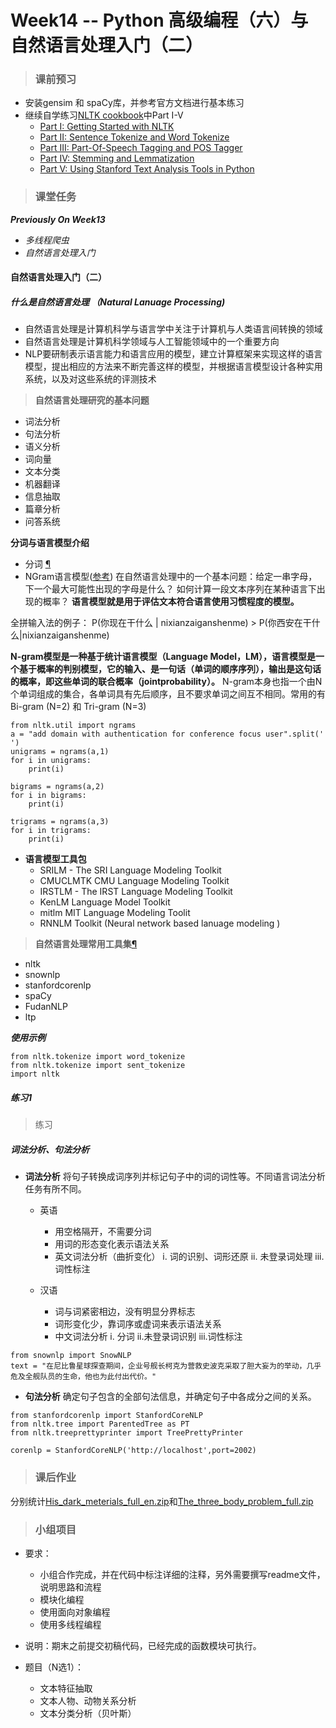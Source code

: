 # Week14 -- Python 高级编程（六）与自然语言处理入门（二） 

> ### 课前预习
* 安装gensim 和 spaCy库，并参考官方文档进行基本练习
* 继续自学练习[NLTK cookbook](http://www.52nlp.cn/tag/nltk-cookbook)中Part I-V
  + [Part I: Getting Started with NLTK](https://textminingonline.com/dive-into-nltk-part-i-getting-started-with-nltk)
  + [Part II: Sentence Tokenize and Word Tokenize](http://textminingonline.com/dive-into-nltk-part-ii-sentence-tokenize-and-word-tokenize)
  + [Part III: Part-Of-Speech Tagging and POS Tagger](http://textminingonline.com/dive-into-nltk-part-iii-part-of-speech-tagging-and-pos-tagger)
  + [Part IV: Stemming and Lemmatization](http://textminingonline.com/dive-into-nltk-part-iv-stemming-and-lemmatization)
  + [Part V: Using Stanford Text Analysis Tools in Python](http://textminingonline.com/dive-into-nltk-part-v-using-stanford-text-analysis-tools-in-python)

> ### 课堂任务
<b><i>Previously On Week13 </i></b>
 * <i>多线程爬虫</i>
 * <i>自然语言处理入门</i>


#### 自然语言处理入门（二）

##### 什么是自然语言处理 （Natural Lanuage Processing)
* 自然语言处理是计算机科学与语言学中关注于计算机与人类语言间转换的领域
* 自然语言处理是计算机科学领域与人工智能领域中的一个重要方向
* NLP要研制表示语言能力和语言应用的模型，建立计算框架来实现这样的语言模型，提出相应的方法来不断完善这样的模型，并根据语言模型设计各种实用系统，以及对这些系统的评测技术

> <b>自然语言处理研究的基本问题</b>
* 词法分析
* 句法分析
* 语义分析
* 词向量
* 文本分类
* 机器翻译
* 信息抽取
* 篇章分析
* 问答系统

<b>分词与语言模型介绍</b>
* 分词 [&para;](https://blog.csdn.net/sinat_26917383/article/details/77067515)
* NGram语言模型([参考](projects/NGrams.pdf))
在自然语言处理中的一个基本问题：给定一串字母，下一个最大可能性出现的字母是什么？
如何计算一段文本序列在某种语言下出现的概率？
<b>语言模型就是用于评估文本符合语言使用习惯程度的模型。</b>

全拼输入法的例子：
P(你现在干什么 | nixianzaiganshenme) > P(你西安在干什么|nixianzaiganshenme)

<b>N-gram模型是一种基于统计语言模型（Language Model，LM），语言模型是一个基于概率的判别模型，它的输入、是一句话（单词的顺序序列），输出是这句话的概率，即这些单词的联合概率（jointprobability）。</b>
N-gram本身也指一个由N个单词组成的集合，各单词具有先后顺序，且不要求单词之间互不相同。常用的有 Bi-gram (N=2) 和 Tri-gram (N=3)

```
from nltk.util import ngrams
a = "add domain with authentication for conference focus user".split(' ')
unigrams = ngrams(a,1)
for i in unigrams:
    print(i)
 
bigrams = ngrams(a,2)
for i in bigrams:
    print(i)

trigrams = ngrams(a,3)
for i in trigrams:
    print(i)
```

* <b>语言模型工具包</b>
    + SRILM - The SRI Language Modeling Toolkit
    + CMUCLMTK   CMU Language Modeling Toolkit 
    + IRSTLM -  The IRST Language Modeling Toolkit
    + KenLM Language Model Toolkit
    + mitlm    MIT Language Modeling Toolit
    + RNNLM Toolkit  (Neural network based lanuage modeling )


> <b>自然语言处理常用工具集[&para;](https://github.com/superxiaoqiang/Awesome-Chinese-NLP)</b>
 * nltk
 * snownlp
 * stanfordcorenlp
 * spaCy
 * FudanNLP
 * ltp

<b><i>使用示例</i></b>

```
from nltk.tokenize import word_tokenize
from nltk.tokenize import sent_tokenize
import nltk

```
##### 练习1
> 练习
##### 词法分析、句法分析
* <b>词法分析</b>
将句子转换成词序列并标记句子中的词的词性等。不同语言词法分析任务有所不同。
  + 英语
    - 用空格隔开，不需要分词
    - 用词的形态变化表示语法关系 
    - 英文词法分析（曲折变化）
      i. 词的识别、词形还原
      ii. 未登录词处理
      iii.词性标注

  + 汉语
    - 词与词紧密相边，没有明显分界标志
    - 词形变化少，靠词序或虚词来表示语法关系
    - 中文词法分析
      i. 分词
      ii.未登录词识别 
      iii.词性标注

```
from snownlp import SnowNLP
text = "在尼比鲁星球探查期间，企业号舰长柯克为营救史波克采取了胆大妄为的举动，几乎危及全舰队员的生命，他也为此付出代价。"

```
* <b>句法分析</b>
确定句子包含的全部句法信息，并确定句子中各成分之间的关系。

```
from stanfordcorenlp import StanfordCoreNLP
from nltk.tree import ParentedTree as PT
from nltk.treeprettyprinter import TreePrettyPrinter

corenlp = StanfordCoreNLP('http://localhost',port=2002)

```

>


> ### 课后作业
分别统计[His_dark_meterials_full_en.zip](projects/His_dark_meterials_full_en.zip)和[The_three_body_problem_full.zip](projects/The_three_body_problem_full.zip) 

> ### 小组项目
* 要求：
  + 小组合作完成，并在代码中标注详细的注释，另外需要撰写readme文件，说明思路和流程
  + 模块化编程
  + 使用面向对象编程
  + 使用多线程编程

* 说明：期末之前提交初稿代码，已经完成的函数模块可执行。
* 题目（N选1）：
  + 文本特征抽取 
  + 文本人物、动物关系分析
  + 文本分类分析（贝叶斯）